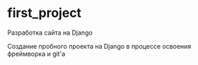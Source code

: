 # first_project

Разработка сайта на Django

Создание пробного проекта на Django в процессе освоения фреймворка и git'а
